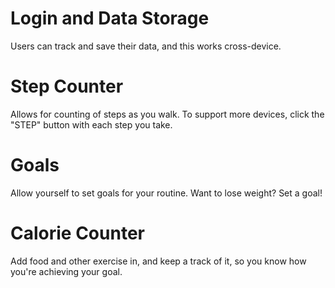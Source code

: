# Login and Data Storage
Users can track and save their data, and this works cross-device.

# Step Counter
Allows for counting of steps as you walk. To support more devices, click the "STEP" button with each step you take.

# Goals
Allow yourself to set goals for your routine. Want to lose weight? Set a goal!

# Calorie Counter
Add food and other exercise in, and keep a track of it, so you know how you're achieving your goal.